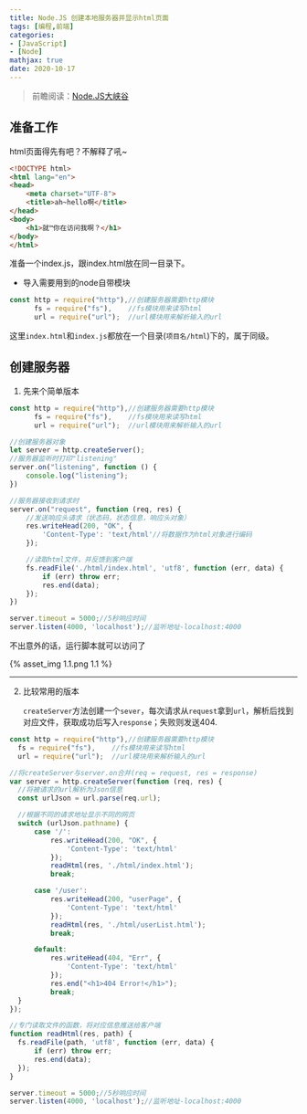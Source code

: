 ```yaml
---
title: Node.JS 创建本地服务器并显示html页面
tags: [编程,前端]
categories: 
- [JavaScript]
- [Node]
mathjax: true
date: 2020-10-17
---
```


> 前瞻阅读：[Node.JS大峡谷](https://msyqgzt.gitee.io/blogs/2020/09/24/NodeJS/)


## 准备工作

html页面得先有吧？不解释了吼~

```html
<!DOCTYPE html>
<html lang="en">
<head>
    <meta charset="UTF-8">
    <title>ah~hello啊</title>
</head>
<body>
    <h1>就™你在访问我啊？</h1>
</body>
</html>
```



准备一个index.js，跟index.html放在同一目录下。

- 导入需要用到的node自带模块

```js
const http = require("http"),//创建服务器需要http模块
      fs = require("fs"),    //fs模块用来读写html
      url = require("url");  //url模块用来解析输入的url
```

  这里`index.html`和`index.js`都放在一个目录(`项目名/html`)下的，属于同级。

## 创建服务器

1. 先来个简单版本

```js
const http = require("http"),//创建服务器需要http模块
      fs = require("fs"),    //fs模块用来读写html
      url = require("url");  //url模块用来解析输入的url

//创建服务器对象
let server = http.createServer();
//服务器监听时打印"listening"
server.on("listening", function () {
    console.log("listening");
})

//服务器接收到请求时
server.on("request", function (req, res) {
    //发送响应头请求（状态码，状态信息，响应头对象）
    res.writeHead(200, "OK", {
        'Content-Type': 'text/html'//将数据作为html对象进行编码
    });

    //读取html文件，并反馈到客户端
    fs.readFile('./html/index.html', 'utf8', function (err, data) {
        if (err) throw err;
        res.end(data);
    });
})

server.timeout = 5000;//5秒响应时间
server.listen(4000, 'localhost');//监听地址-localhost:4000
```

不出意外的话，运行脚本就可以访问了

{% asset_img 1.1.png 1.1 %}

---

2. 比较常用的版本
  
     `createServer`方法创建一个`sever`，每次请求从`request`拿到`url`，解析后找到对应文件，获取成功后写入`response`；失败则发送404.

  ```js
const http = require("http"),//创建服务器需要http模块
    fs = require("fs"),    //fs模块用来读写html
    url = require("url");  //url模块用来解析输入的url

//将createServer与server.on合并(req = request, res = response)
var server = http.createServer(function (req, res) {
    //将被请求的url解析为Json信息
    const urlJson = url.parse(req.url);

    //根据不同的请求地址显示不同的网页
    switch (urlJson.pathname) {
        case '/':
            res.writeHead(200, "OK", {
                'Content-Type': 'text/html'
            });
            readHtml(res, './html/index.html');
            break;

        case '/user':
            res.writeHead(200, "userPage", {
                'Content-Type': 'text/html'
            });
            readHtml(res, './html/userList.html');
            break;

        default:
            res.writeHead(404, "Err", {
                'Content-Type': 'text/html'
            });
            res.end("<h1>404 Error!</h1>");
            break;
    }
});

//专门读取文件的函数，将对应信息推送给客户端
function readHtml(res, path) {
    fs.readFile(path, 'utf8', function (err, data) {
        if (err) throw err;
        res.end(data);
    });
}

server.timeout = 5000;//5秒响应时间
server.listen(4000, 'localhost');//监听地址-localhost:4000
  ```

  
